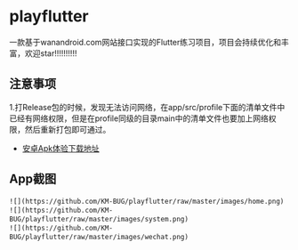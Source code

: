 # playflutter

一款基于wanandroid.com网站接口实现的Flutter练习项目，项目会持续优化和丰富，欢迎star!!!!!!!!!!

## 注意事项
1.打Release包的时候，发现无法访问网络，在app/src/profile下面的清单文件中已经有网络权限，但是在profile同级的目录main中的清单文件也要加上网络权限，然后重新打包即可通过。

- [安卓Apk体验下载地址](https://github.com/KM-BUG/playflutter/blob/master/android/app-release.apk)

## App截图
    ![](https://github.com/KM-BUG/playflutter/raw/master/images/home.png)
    ![](https://github.com/KM-BUG/playflutter/raw/master/images/system.png)
    ![](https://github.com/KM-BUG/playflutter/raw/master/images/wechat.png)
